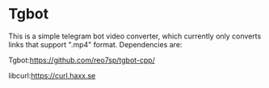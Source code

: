 # Tgbot
This is a simple telegram bot video converter, which currently only converts links that support ".mp4" format. Dependencies are:

Tgbot:https://github.com/reo7sp/tgbot-cpp/

libcurl:https://curl.haxx.se
